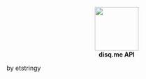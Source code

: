 <p align="center">
  <img width="100" height="100" src="https://disq.me/9oqWP.png">
  <br/>
  <b>disq.me API</b>
  <p>by etstringy</p>
</p>
